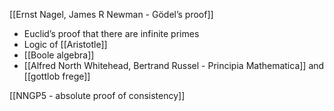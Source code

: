[[Ernst Nagel, James R Newman - Gödel’s proof]]

- Euclid’s proof that there are infinite primes
- Logic of [[Aristotle]]
- [[Boole algebra]]
- [[Alfred North Whitehead, Bertrand Russel - Principia Mathematica]] and [[gottlob frege]]

[[NNGP5 - absolute proof of consistency]]